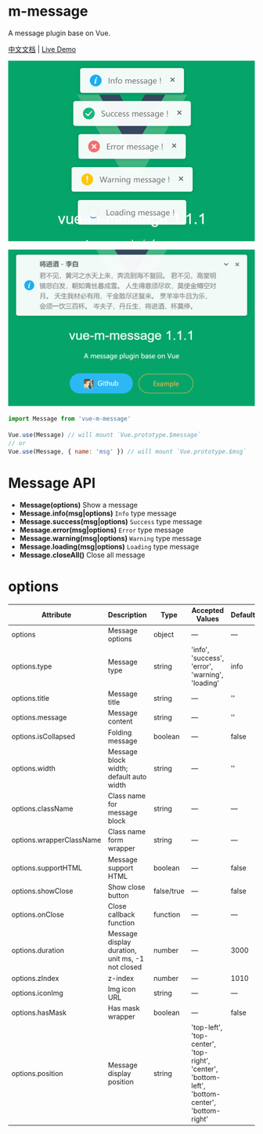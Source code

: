 # m-message

A message plugin base on Vue.

[中文文档](README-zh.md) | [Live Demo](https://mengdu.github.io/m-message/example/)


<div align="center">

![](./20190722111215.png)

![](./20190722111342.png)
</div>



```js
import Message from 'vue-m-message'

Vue.use(Message) // will mount `Vue.prototype.$message`
// or
Vue.use(Message, { name: 'msg' }) // will mount `Vue.prototype.$msg`
```


# Message API

+ **Message(options)** Show a message
+ **Message.info(msg|options)** `Info` type message
+ **Message.success(msg|options)** `Success` type message
+ **Message.error(msg|options)** `Error` type message
+ **Message.warning(msg|options)** `Warning` type message
+ **Message.loading(msg|options)** `Loading` type message
+ **Message.closeAll()** Close all message

# options

|   Attribute    | Description    | Type      | Accepted Values       | Default   |
|---------- |-------- |---------- |-------------  |-------- |
| options   | Message options   | object | —  |    —   |
| options.type   |  Message type  | string | 'info', 'success', 'error', 'warning', 'loading'  |   info   |
| options.title   |  Message title  | string | —  |    ''   |
| options.message   |  Message content  | string | —  |    ''   |
| options.isCollapsed   |  Folding message  | boolean | —  |   false   |
| options.width   |  Message block width; default auto width  | string | —  |  ''  |
| options.className   |  Class name for message block  | string | — |  — |
| options.wrapperClassName   |  Class name form wrapper  | string | — |  — |
| options.supportHTML   |  Message support HTML  | boolean | — | false |
| options.showClose   |  Show close button  | false/true | —  |   false   |
| options.onClose   |  Close callback function   | function | —  |    —   |
| options.duration   |  Message display duration, unit ms, -1 not closed  | number | —  |   3000   |
| options.zIndex   |  z-index   | number | —  |   1010   |
| options.iconImg   | Img icon URL  | string | —  |   —   |
| options.hasMask   | Has mask wrapper  | boolean | —  |  false   |
| options.position   | Message display position   | string | 'top-left', 'top-center', 'top-right', 'center', 'bottom-left', 'bottom-center', 'bottom-right' |